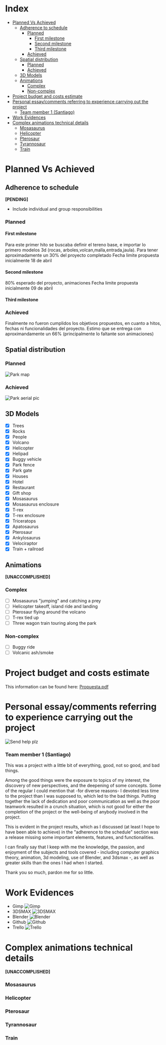 # Index <!-- omit in toc -->

- [Planned Vs Achieved](#planned-vs-achieved)
  - [Adherence to schedule](#adherence-to-schedule)
    - [Planned](#planned)
      - [First milestone](#first-milestone)
      - [Second milestone](#second-milestone)
      - [Third milestone](#third-milestone)
    - [Achieved](#achieved)
  - [Spatial distribution](#spatial-distribution)
    - [Planned](#planned-1)
    - [Achieved](#achieved-1)
  - [3D Models](#3d-models)
  - [Animations](#animations)
    - [Complex](#complex)
    - [Non-complex](#non-complex)
- [Project budget and costs estimate](#project-budget-and-costs-estimate)
- [Personal essay/comments referring to experience carrying out the project](#personal-essaycomments-referring-to-experience-carrying-out-the-project)
    - [Team member 1 (Santiago)](#team-member-1-santiago)
- [Work Evidences](#work-evidences)
- [Complex animations technical details](#complex-animations-technical-details)
    - [Mosasaurus](#mosasaurus)
    - [Helicopter](#helicopter)
    - [Pterosaur](#pterosaur)
    - [Tyrannosaur](#tyrannosaur)
    - [Train](#train)

# Planned Vs Achieved

## Adherence to schedule
**[PENDING]**
* Include individual and group responsibilities
### Planned
#### First milestone
Para este primer hito se buscaba definir el tereno base, e importar lo primero modelos 3d (rocas, arboles,volcan,malla,entrada,jaula). Para tener aproximadamente un 30% del proyecto completado
Fecha limite propuesta inicialmente 18 de abril

#### Second milestone
80% esperado del proyecto, animaciones 
Fecha limite propuesta inicialmente 09 de abril
#### Third milestone

### Achieved
Finalmente no fueron cumplidos los objetivos propuestos, en cuanto a hitos, fechas ni funcionalidades del proyecto. Estimo que se entrega con aproximandamente un 66% (principalmente lo faltante son animaciones)

## Spatial distribution
 
### Planned

![Park map](../imgs/UserDocs/map.png)

### Achieved

![Park aerial pic](../imgs/UserDocs/aerial.png)

## 3D Models
- [X] Trees
- [X] Rocks
- [X] People
- [X] Volcano
- [X] Helicopter
- [X] Helipad
- [X] Buggy vehicle
- [X] Park fence 
- [X] Park gate 
- [X] Houses
- [X] Hotel
- [X] Restaurant
- [X] Gift shop
- [X] Mosasaurus
- [X] Mosasaurus enclosure
- [X] T-rex
- [X] T-rex enclosure
- [X] Triceratops
- [X] Apatosaurus
- [X] Pterosaur
- [X] Ankylosaurus
- [X] Velociraptor
- [X] Train + railroad

## Animations
**[UNACCOMPLISHED]**
### Complex
- [ ] Mosasaurus "jumping" and catching a prey
- [ ] Helicopter takeoff, island ride and landing
- [ ] Pterosaur flying around the volcano
- [ ] T-rex tied up
- [ ] Three wagon train touring along the park

### Non-complex
- [ ] Buggy ride
- [ ] Volcanic ash/smoke

# Project budget and costs estimate

This information can be found here: [Propuesta.pdf](Propuesta.pdf)


# Personal essay/comments referring to experience carrying out the project

![Send help plz](../imgs/TechnicalDocs/send-help-help.gif)
### Team member 1 (Santiago)
This was a project with a little bit of everything, good, not so good, and bad things.

Among the good things were the exposure to topics of my interest, the discovery of new perspectives, and the deepening of some concepts.   Some of the regular I could mention that -for diverse reasons- I devoted less time to the project than I was supposed to, which led to the bad things.  Putting together the lack of dedication and poor communication as well as the poor teamwork resulted in a crunch situation, which is not good for either the completion of the project or the well-being of anybody involved in the project. 

This is evident in the project results, which as I discussed (at least I hope to have been able to achieve) in the "adherence to the schedule" section was a release missing some important elements, features, and functionalities.

I can finally say that I keep with me the knowledge, the passion, and enjoyment of the subjects and tools covered - including computer graphics theory, animation, 3d modeling, use of Blender, and 3dsmax -, as well as greater skills than the ones I had when I started.

Thank you so much, pardon me for so little.

# Work Evidences

* Gimp ![Gimp](../imgs/TechnicalDocs/uso_gimp.png)
* 3DSMAX ![3DSMAX](../imgs/TechnicalDocs/uso_3dsmax.png)
* Blender ![Blender](../imgs/TechnicalDocs/uso_blender.png)
* Github ![Github](../imgs/TechnicalDocs/uso_github.png)
* Trello ![Trello](../imgs/TechnicalDocs/uso_trello.png)
# Complex animations technical details
**[UNACCOMPLISHED]**

### Mosasaurus
### Helicopter

### Pterosaur

### Tyrannosaur

### Train

